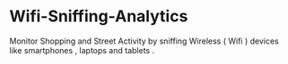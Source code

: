 # Wifi-Sniffing-Analytics
Monitor Shopping and Street Activity by sniffing Wireless ( Wifi ) devices like smartphones , laptops and tablets .
